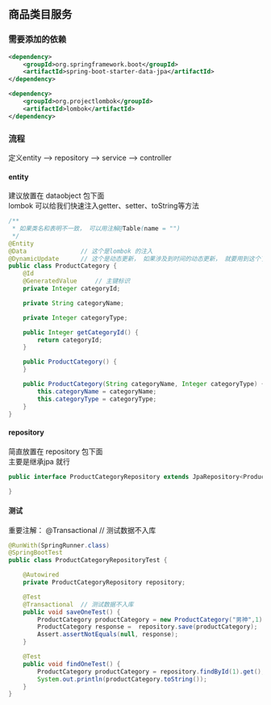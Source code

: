 ## 商品类目服务

### 需要添加的依赖
```xml
<dependency>
    <groupId>org.springframework.boot</groupId>
    <artifactId>spring-boot-starter-data-jpa</artifactId>
</dependency>

<dependency>
    <groupId>org.projectlombok</groupId>
    <artifactId>lombok</artifactId>
</dependency>
```


### 流程
定义entity -->  repository  -->  service  -->  controller

#### entity 
建议放置在 dataobject 包下面                    
lombok 可以给我们快速注入getter、setter、toString等方法                                                  
```java
/**
 * 如果类名和表明不一致， 可以用注解@Table(name = "")
 */
@Entity             
@Data               // 这个是lombok 的注入
@DynamicUpdate      // 这个是动态更新， 如果涉及到时间的动态更新， 就要用到这个了 
public class ProductCategory {
    @Id                 
    @GeneratedValue     // 主键标识
    private Integer categoryId;

    private String categoryName;

    private Integer categoryType;

    public Integer getCategoryId() {
        return categoryId;
    }

    public ProductCategory() {
    }

    public ProductCategory(String categoryName, Integer categoryType) {
        this.categoryName = categoryName;
        this.categoryType = categoryType;
    }
}
```


#### repository
简直放置在 repository 包下面                            
主要是继承jpa 就行                             
```java
public interface ProductCategoryRepository extends JpaRepository<ProductCategory, Integer> {

}
```

#### 测试
重要注解： @Transactional  // 测试数据不入库
```java
@RunWith(SpringRunner.class)
@SpringBootTest
public class ProductCategoryRepositoryTest {

    @Autowired
    private ProductCategoryRepository repository;

    @Test
    @Transactional  // 测试数据不入库
    public void saveOneTest() {
        ProductCategory productCategory = new ProductCategory("男神",1);
        ProductCategory response =  repository.save(productCategory);
        Assert.assertNotEquals(null, response);
    }

    @Test
    public void findOneTest() {
        ProductCategory productCategory = repository.findById(1).get();
        System.out.println(productCategory.toString());
    }
}
```